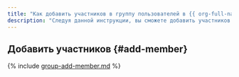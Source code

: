 ```yaml
---
title: "Как добавить участников в группу пользователей в {{ org-full-name }}"
description: "Следуя данной инструкции, вы сможете добавить участников в группу пользователей в {{ org-name }}." 
---
```


## Добавить участников {#add-member}

{% include [group-add-member.md](../../_includes/organization/group-add-member.md) %}
